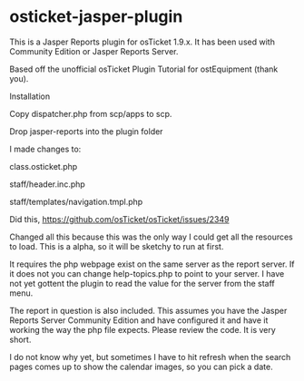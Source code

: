 # osticket-jasper-plugin

This is a Jasper Reports plugin for osTicket 1.9.x.  It has been used with Community Edition or Jasper Reports Server.  

Based off the unofficial osTicket Plugin Tutorial for ostEquipment (thank you).

Installation

Copy dispatcher.php from scp/apps to scp.

Drop jasper-reports into the plugin folder

I made changes to:

class.osticket.php

staff/header.inc.php

staff/templates/navigation.tmpl.php

Did this, https://github.com/osTicket/osTicket/issues/2349

Changed all this because this was the only way I could get all the resources to load.  This is a alpha, so it will be sketchy to run at first.

It requires the php webpage exist on the same server as the report server.  If it does not you can change help-topics.php to point to your server.  I have not yet gottent the plugin to read the value for the server from the staff menu.

The report in question is also included.  This assumes you have the Jasper Reports Server Community Edition and have configured it and have it working the way the php file expects.  Please review the code.  It is very short.

I do not know why yet, but sometimes I have to hit refresh when the search pages comes up to show the calendar images, so you can pick a date.


